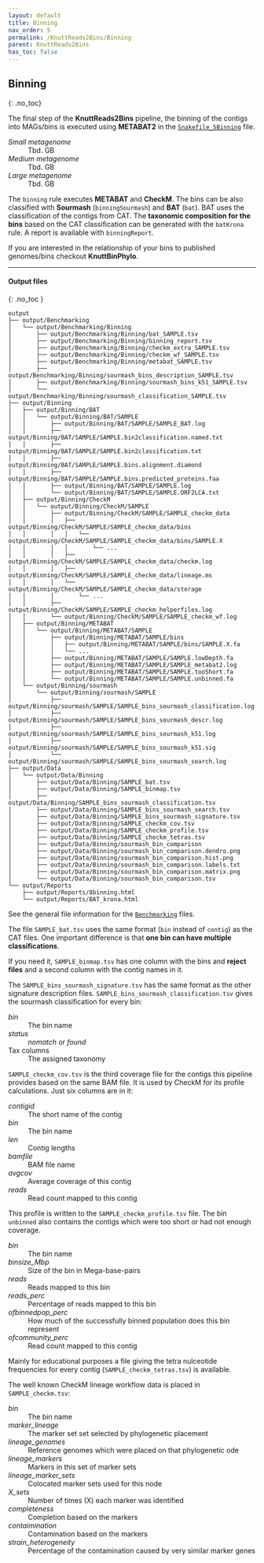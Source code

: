 ```yaml
---
layout: default
title: Binning
nav_order: 5
permalink: /KnuttReads2Bins/Binning
parent: KnuttReads2Bins
has_toc: false
---
```

## Binning
{: .no_toc}

The final step of the **KnuttReads2Bins** pipeline, the binning of the contigs into MAGs/bins is executed using **METABAT2** in the [`Snakefile_5Binning`](https://github.com/KnuttPipeline/KnuttReads2Bins/blob/master/Snakefile_5Binning) file.

<dl>
  <dt><em>Small metagenome</em></dt>
  <dd>Tbd. GB</dd>
  <dt><em>Medium metagenome</em></dt>
  <dd>Tbd. GB</dd>
  <dt><em>Large metagenome</em></dt>
  <dd>Tbd. GB</dd>
</dl>

The `binning` rule executes **METABAT** and **CheckM**. The bins can be also classified with **Sourmash** (`binningSourmash`) and **BAT** (`bat`). BAT uses the classification of the contigs from CAT. The **taxonomic composition for the bins** based on the CAT classification can be generated with the `batKrona` rule.
A report is available with `binningReport`.

If you are interested in the relationship of your bins to published genomes/bins checkout **KnuttBinPhylo**.

---

#### Output files
{: .no_toc }

``` tree
output
├── output/Benchmarking
│   └── output/Benchmarking/Binning
│       ├── output/Benchmarking/Binning/bat_SAMPLE.tsv
│       ├── output/Benchmarking/Binning/binning_report.tsv
│       ├── output/Benchmarking/Binning/checkm_extra_SAMPLE.tsv
│       ├── output/Benchmarking/Binning/checkm_wf_SAMPLE.tsv
│       ├── output/Benchmarking/Binning/metabat_SAMPLE.tsv
│       ├── output/Benchmarking/Binning/sourmash_bins_description_SAMPLE.tsv
│       ├── output/Benchmarking/Binning/sourmash_bins_k51_SAMPLE.tsv
│       └── output/Benchmarking/Binning/sourmash_classification_SAMPLE.tsv
├── output/Binning
│   ├── output/Binning/BAT
│   │   └── output/Binning/BAT/SAMPLE
│   │       ├── output/Binning/BAT/SAMPLE/SAMPLE_BAT.log
│   │       ├── output/Binning/BAT/SAMPLE/SAMPLE.bin2classification.named.txt
│   │       ├── output/Binning/BAT/SAMPLE/SAMPLE.bin2classification.txt
│   │       ├── output/Binning/BAT/SAMPLE/SAMPLE.bins.alignment.diamond
│   │       ├── output/Binning/BAT/SAMPLE/SAMPLE.bins.predicted_proteins.faa
│   │       ├── output/Binning/BAT/SAMPLE/SAMPLE.log
│   │       └── output/Binning/BAT/SAMPLE/SAMPLE.ORF2LCA.txt
│   ├── output/Binning/CheckM
│   │   └── output/Binning/CheckM/SAMPLE
│   │       ├── output/Binning/CheckM/SAMPLE/SAMPLE_checkm_data
│   │       │   ├── output/Binning/CheckM/SAMPLE/SAMPLE_checkm_data/bins
│   │       │   │   └── output/Binning/CheckM/SAMPLE/SAMPLE_checkm_data/bins/SAMPLE.X
│   │       │   │       └── ...
│   │       │   ├── output/Binning/CheckM/SAMPLE/SAMPLE_checkm_data/checkm.log
│   │       │   ├── output/Binning/CheckM/SAMPLE/SAMPLE_checkm_data/lineage.ms
│   │       │   └── output/Binning/CheckM/SAMPLE/SAMPLE_checkm_data/storage
│   │       │       └── ...
│   │       ├── output/Binning/CheckM/SAMPLE/SAMPLE_checkm_helperfiles.log
│   │       └── output/Binning/CheckM/SAMPLE/SAMPLE_checkm_wf.log
│   ├── output/Binning/METABAT
│   │   └── output/Binning/METABAT/SAMPLE
│   │       ├── output/Binning/METABAT/SAMPLE/bins
│   │       │   ├── output/Binning/METABAT/SAMPLE/bins/SAMPLE.X.fa
│   │       │   └── ...
│   │       ├── output/Binning/METABAT/SAMPLE/SAMPLE.lowDepth.fa
│   │       ├── output/Binning/METABAT/SAMPLE/SAMPLE_metabat2.log
│   │       ├── output/Binning/METABAT/SAMPLE/SAMPLE.tooShort.fa
│   │       └── output/Binning/METABAT/SAMPLE/SAMPLE.unbinned.fa
│   └── output/Binning/sourmash
│       └── output/Binning/sourmash/SAMPLE
│           ├── output/Binning/sourmash/SAMPLE/SAMPLE_bins_sourmash_classification.log
│           ├── output/Binning/sourmash/SAMPLE/SAMPLE_bins_sourmash_descr.log
│           ├── output/Binning/sourmash/SAMPLE/SAMPLE_bins_sourmash_k51.log
│           ├── output/Binning/sourmash/SAMPLE/SAMPLE_bins_sourmash_k51.sig
│           └── output/Binning/sourmash/SAMPLE/SAMPLE_bins_sourmash_search.log
├── output/Data
│   └── output/Data/Binning
│       ├── output/Data/Binning/SAMPLE_bat.tsv
│       ├── output/Data/Binning/SAMPLE_binmap.tsv
│       ├── output/Data/Binning/SAMPLE_bins_sourmash_classification.tsv
│       ├── output/Data/Binning/SAMPLE_bins_sourmash_search.tsv
│       ├── output/Data/Binning/SAMPLE_bins_sourmash_signature.tsv
│       ├── output/Data/Binning/SAMPLE_checkm_cov.tsv
│       ├── output/Data/Binning/SAMPLE_checkm_profile.tsv
│       ├── output/Data/Binning/SAMPLE_checkm_tetras.tsv
│       ├── output/Data/Binning/sourmash_bin_comparison
│       ├── output/Data/Binning/sourmash_bin_comparison.dendro.png
│       ├── output/Data/Binning/sourmash_bin_comparison.hist.png
│       ├── output/Data/Binning/sourmash_bin_comparison.labels.txt
│       ├── output/Data/Binning/sourmash_bin_comparison.matrix.png
│       └── output/Data/Binning/sourmash_bin_comparison.tsv
└── output/Reports
    ├── output/Reports/8binning.html
    └── output/Reports/BAT_krona.html
```

See the general file information for the [`Benchmarking`](/shared_files#benchmark-files) files.

The file `SAMPLE_bat.tsv` uses the same format (`bin` instead of `contig`) as the CAT files. One important difference is that **one bin can have multiple classifications**.

If you need it, `SAMPLE_binmap.tsv` has one column with the bins and **reject files** and a second column with the contig names in it.

The `SAMPLE_bins_sourmash_signature.tsv` has the same format as the other signature description files. `SAMPLE_bins_sourmash_classification.tsv` gives the sourmash classification for every bin:

<dl>
  <dt><em>bin</em></dt>
  <dd>The bin name</dd>
  <dt><em>status</em></dt>
  <dd><em>nomatch</em> or <em>found</em></dd>
  <dt>Tax columns</dt>
  <dd>The assigned taxonomy</dd>
</dl>

`SAMPLE_checkm_cov.tsv` is the third coverage file for the contigs this pipeline provides based on the same BAM file. It is used by CheckM for its profile calculations. Just six columns are in it:

<dl>
  <dt><em>contigid</em></dt>
  <dd>The short name of the contig</dd>
  <dt><em>bin</em></dt>
  <dd>The bin name</dd>
  <dt><em>len</em></dt>
  <dd>Contig lengths</dd>
  <dt><em>bamfile</em></dt>
  <dd>BAM file name</dd>
  <dt><em>avgcov</em></dt>
  <dd>Average coverage of this contig</dd>
  <dt><em>reads</em></dt>
  <dd>Read count mapped to this contig</dd>
</dl>

This profile is written to the `SAMPLE_checkm_profile.tsv` file. The bin `unbinned` also contains the contigs which were too short or had not enough coverage.

<dl>
  <dt><em>bin</em></dt>
  <dd>The bin name</dd>
  <dt><em>binsize_Mbp</em></dt>
  <dd>Size of the bin in Mega-base-pairs</dd>
  <dt><em>reads</em></dt>
  <dd>Reads mapped to this bin</dd>
  <dt><em>reads_perc</em></dt>
  <dd>Percentage of reads mapped to this bin</dd>
  <dt><em>ofbinnedpop_perc</em></dt>
  <dd>How much of the successfully binned population does this bin represent</dd>
  <dt><em>ofcommunity_perc</em></dt>
  <dd>Read count mapped to this contig</dd>
</dl>

Mainly for educational purposes a file giving the tetra nulceotide frequencies for every contig (`SAMPLE_checkm_tetras.tsv`) is available.

The well known CheckM lineage workflow data is placed in `SAMPLE_checkm.tsv`:

<dl>
  <dt><em>bin</em></dt>
  <dd>The bin name</dd>
  <dt><em>marker_lineage</em></dt>
  <dd>The marker set set selected by phylogenetic placement</dd>
  <dt><em>lineage_genomes</em></dt>
  <dd>Reference genomes which were placed on that phylogenetic ode</dd>
  <dt><em>lineage_markers</em></dt>
  <dd>Markers in this set of marker sets</dd>
  <dt><em>lineage_marker_sets</em></dt>
  <dd>Colocated marker sets used for this node</dd>
  <dt><em>X_sets</em></dt>
  <dd>Number of times (X) each marker was identified</dd>
  <dt><em>completeness</em></dt>
  <dd>Completion based on the markers</dd>
  <dt><em>contaimination</em></dt>
  <dd>Contamination based on the markers</dd>
  <dt><em>strain_heterogeneity</em></dt>
  <dd>Percentage of the contamination caused by very similar marker genes</dd>
</dl>